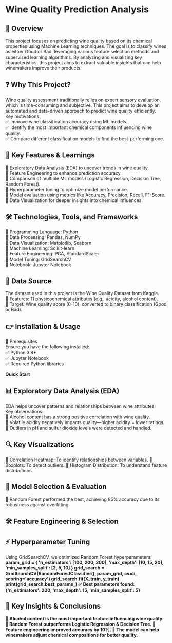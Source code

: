 # **Wine Quality Prediction Analysis**

## **🌟 Overview**
This project focuses on predicting wine quality based on its chemical properties using Machine Learning techniques. The goal is to classify wines as either Good or Bad, leveraging various feature selection methods and supervised learning algorithms. By analyzing and visualizing key characteristics, this project aims to extract valuable insights that can help winemakers improve their products.

## **❓ Why This Project?**
Wine quality assessment traditionally relies on expert sensory evaluation, which is time-consuming and subjective. This project aims to develop an automated and data-driven approach to predict wine quality efficiently.<br>
Key motivations:<br>
✅ Improve wine classification accuracy using ML models.<br>
✅ Identify the most important chemical components influencing wine quality.<br>
✅ Compare different classification models to find the best-performing one.<br>

## **🔑 Key Features & Learnings**
🔹 Exploratory Data Analysis (EDA) to uncover trends in wine quality.<br>
🔹 Feature Engineering to enhance prediction accuracy.<br>
🔹 Comparison of multiple ML models (Logistic Regression, Decision Tree, Random Forest).<br>
🔹 Hyperparameter tuning to optimize model performance.<br>
🔹 Model evaluation using metrics like Accuracy, Precision, Recall, F1-Score.<br>
🔹 Data Visualization for deeper insights into chemical influences.<br>

## **🛠 Technologies, Tools, and Frameworks**
🔹 Programming Language:	Python<br>
🔹 Data Processing:	Pandas, NumPy<br>
🔹 Data Visualization:	Matplotlib, Seaborn<br>
🔹 Machine Learning:	Scikit-learn<br>
🔹 Feature Engineering:	PCA, StandardScaler<br>
🔹 Model Tuning:	GridSearchCV<br>
🔹 Notebook: Jupyter Notebook<br>

## **🚀 Data Source**
The dataset used in this project is the Wine Quality Dataset from Kaggle.<br>
🔹 Features: 11 physicochemical attributes (e.g., acidity, alcohol content).<br>
🔹 Target: Wine quality score (0-10), converted to binary classification (Good or Bad).<br>

## **👉 Installation & Usage**
📌 Prerequisites<br>
Ensure you have the following installed:<br>
✅ Python 3.8+<br>
✅ Jupyter Notebook<br>
✅ Required Python libraries<br>

**Quick Start**


## **📊 Exploratory Data Analysis (EDA)**
EDA helps uncover patterns and relationships between wine attributes.<br>
Key observations:<br>
📌 Alcohol content has a strong positive correlation with wine quality.<br>
📌 Volatile acidity negatively impacts quality—higher acidity = lower ratings.<br>
📌 Outliers in pH and sulfur dioxide levels were detected and handled.<br>

## **🔍 Key Visualizations**
🔹 Correlation Heatmap: To identify relationships between variables.
🔹 Boxplots: To detect outliers.
🔹 Histogram Distribution: To understand feature distributions.

## **🔬 Model Selection & Evaluation**

📌 Random Forest performed the best, achieving 85% accuracy due to its robustness against overfitting.

## **🛠 Feature Engineering & Selection**


## **⚡ Hyperparameter Tuning**
Using GridSearchCV, we optimized Random Forest hyperparameters:<b>
param_grid = {
    'n_estimators': [100, 200, 300],
    'max_depth': [10, 15, 20],
    'min_samples_split': [2, 5, 10]
}
grid_search = GridSearchCV(RandomForestClassifier(), param_grid, cv=5, scoring='accuracy')
grid_search.fit(X_train, y_train)
print(grid_search.best_params_)<b>
✅ Best parameters found: {'n_estimators': 200, 'max_depth': 15, 'min_samples_split': 5}


## **🎯 Key Insights & Conclusions**
📌 Alcohol content is the most important feature influencing wine quality.<b>
📌 Random Forest outperforms Logistic Regression & Decision Tree.<b>
📌 Feature engineering improved accuracy by 10%.<b>
📌 The model can help winemakers adjust chemical compositions for better quality.<b>
